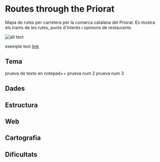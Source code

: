 # Routes through the Priorat
Mapa de rutes per carretera per la comarca catalana del Priorat. Es mostra els trams de les rutes, punts d'interés i opinions de restaurants

![alt text](imatge.jpg)

exemple text [link](http://www.urv.cat)

## Tema
prueva de texto en notepad++
prueva num 2
prueva num 3
## Dades

## Estructura

## Web

## Cartografia

## Dificultats
